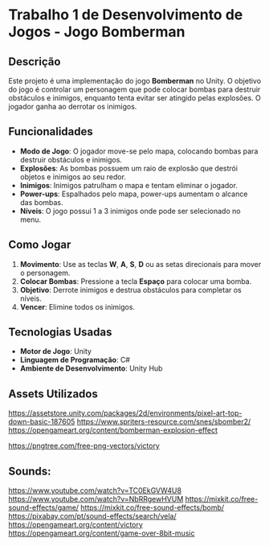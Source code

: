 # Trabalho 1 de Desenvolvimento de Jogos - Jogo Bomberman

## Descrição

Este projeto é uma implementação do jogo **Bomberman** no Unity. O objetivo do jogo é controlar um personagem que pode colocar bombas para destruir obstáculos e inimigos, enquanto tenta evitar ser atingido pelas explosões. O jogador ganha ao derrotar os inimigos.

## Funcionalidades

- **Modo de Jogo**: O jogador move-se pelo mapa, colocando bombas para destruir obstáculos e inimigos.
- **Explosões**: As bombas possuem um raio de explosão que destrói objetos e inimigos ao seu redor.
- **Inimigos**: Inimigos patrulham o mapa e tentam eliminar o jogador.
- **Power-ups**: Espalhados pelo mapa, power-ups aumentam o alcance das bombas.
- **Níveis**: O jogo possui 1 a 3 inimigos onde pode ser selecionado no menu.

## Como Jogar

1. **Movimento**: Use as teclas **W**, **A**, **S**, **D** ou as setas direcionais para mover o personagem.
2. **Colocar Bombas**: Pressione a tecla **Espaço** para colocar uma bomba.
3. **Objetivo**: Derrote inimigos e destrua obstáculos para completar os níveis.
4. **Vencer**: Elimine todos os inimigos.

## Tecnologias Usadas

- **Motor de Jogo**: Unity
- **Linguagem de Programação**: C#
- **Ambiente de Desenvolvimento**: Unity Hub


## Assets Utilizados

https://assetstore.unity.com/packages/2d/environments/pixel-art-top-down-basic-187605
https://www.spriters-resource.com/snes/sbomber2/
https://opengameart.org/content/bomberman-explosion-effect

https://pngtree.com/free-png-vectors/victory

## Sounds:
https://www.youtube.com/watch?v=TC0EkGVW4U8
https://www.youtube.com/watch?v=NbRRgewHVUM
https://mixkit.co/free-sound-effects/game/
https://mixkit.co/free-sound-effects/bomb/
https://pixabay.com/pt/sound-effects/search/vela/
https://opengameart.org/content/victory
https://opengameart.org/content/game-over-8bit-music



